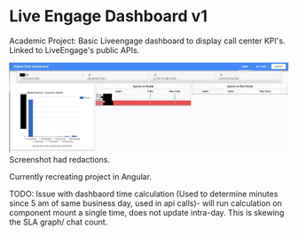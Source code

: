 # Live Engage Dashboard v1

Academic Project:
Basic Liveengage dashboard to display call center KPI's. Linked to LiveEngage's public APIs.


<img src="https://github.com/CodyDeBruin/LeDashboardV1-Vue/blob/master/screenshot.JPG" alt="My Screenshot"/>
Screenshot had redactions.

Currently recreating project in Angular.

TODO:
Issue with dashbaord time calculation (Used to determine minutes since 5 am of same business day, used in api calls)- will run calculation on component mount a single time, does not update intra-day. This is skewing the SLA graph/ chat count.

